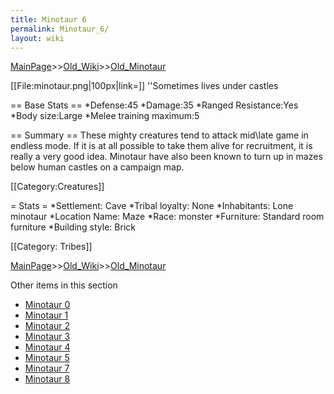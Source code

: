 ```yaml
---
title: Minotaur 6
permalink: Minotaur_6/
layout: wiki
---
```


[MainPage](/keeperrl_wiki/ "wikilink")>>[Old_Wiki](/keeperrl_wiki/Old_Wiki "wikilink")>>[Old_Minotaur](/keeperrl_wiki/Old_Minotaur "wikilink")

[[File:minotaur.png|100px|link=]] ''Sometimes lives under castles

== Base Stats ==
*Defense:45
*Damage:35
*Ranged Resistance:Yes
*Body size:Large
*Melee training maximum:5

== Summary ==
These mighty creatures tend to attack mid\late game in endless mode. If it is at all possible to take them alive for recruitment, it is really a very good idea. Minotaur have also been known to turn up in mazes below human castles on a campaign map.

[[Category:Creatures]]

= Stats =
*Settlement: Cave
*Tribal loyalty: None
*Inhabitants: Lone minotaur
*Location Name: Maze
*Race: monster
*Furniture: Standard room furniture
*Building style: Brick 

[[Category: Tribes]]

[MainPage](/keeperrl_wiki/ "wikilink")>>[Old_Wiki](/keeperrl_wiki/Old_Wiki "wikilink")>>[Old_Minotaur](/keeperrl_wiki/Old_Minotaur "wikilink")

Other items in this section
-    [Minotaur 0](/keeperrl_wiki/Minotaur_0 "wikilink")
-    [Minotaur 1](/keeperrl_wiki/Minotaur_1 "wikilink")
-    [Minotaur 2](/keeperrl_wiki/Minotaur_2 "wikilink")
-    [Minotaur 3](/keeperrl_wiki/Minotaur_3 "wikilink")
-    [Minotaur 4](/keeperrl_wiki/Minotaur_4 "wikilink")
-    [Minotaur 5](/keeperrl_wiki/Minotaur_5 "wikilink")
-    [Minotaur 7](/keeperrl_wiki/Minotaur_7 "wikilink")
-    [Minotaur 8](/keeperrl_wiki/Minotaur_8 "wikilink")
